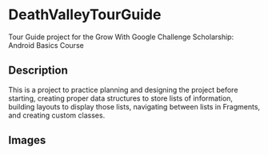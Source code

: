 # DeathValleyTourGuide
Tour Guide project for the Grow With Google Challenge Scholarship: Android Basics Course
## Description
This is a project to practice planning and designing the project before starting, creating proper data structures to store lists of information, building layouts to display those lists, navigating between lists in Fragments, and creating custom classes.
## Images
